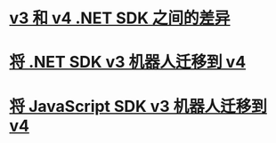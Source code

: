 # [v3 和 v4 .NET SDK 之间的差异](migration-about.md)
# [将 .NET SDK v3 机器人迁移到 v4](conversion-framework.md)
# [将 JavaScript SDK v3 机器人迁移到 v4](conversion-javascript.md)